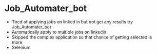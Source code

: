 # Job_Automater_bot

- Tired of applying jobs on linked in but not get any results try Job_Automater_bot
- Automatically apply to multiple jobs on linkedin
- Skipped the complex application so that chance of getting selected is more
- Selenium

